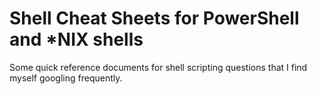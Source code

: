 # Shell Cheat Sheets for PowerShell and \*NIX shells

Some quick reference documents for shell scripting questions that I find myself googling frequently.
